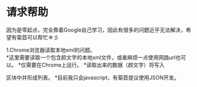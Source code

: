﻿# 请求帮助
因为是零起点，完全靠着Google自己学习，因此有很多的问题近乎无法解决，希望有菊苣可以帮忙☆彡

1.Chrome浏览器读取本地xml的问题。   
*这里需要读取一个包含颜文字的本地xml文件，或者麻烦一点使用网路url也可以。
*仅需要在Chrome上运行。
*读取出来的数据（颜文字）将写入<div>区块中并形成列表。
*目前我只会javascript，有菊苣提议使用JSON开发。